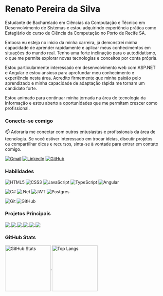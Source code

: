 
# Renato Pereira da Silva
Estudante de Bacharelado em Ciências da Computação e Técnico em Desenvolvimento de Sistemas e estou adquirindo experiência prática como Estagiário do curso de Ciência da Computação no Porto de Recife SA.

Embora eu esteja no início da minha carreira, já demonstrei minha capacidade de aprender rapidamente e aplicar meus conhecimentos em situações do mundo real. Tenho uma forte inclinação para o autodidatismo, o que me permite explorar novas tecnologias e conceitos por conta própria.

Estou particularmente interessado em desenvolvimento web com ASP.NET e Angular e estou ansioso para aprofundar meu conhecimento e experiência nesta área. Acredito firmemente que minha paixão pelo aprendizado e minha capacidade de adaptação rápida me tornam um candidato forte.

Estou animado para continuar minha jornada na área de tecnologia da informação e estou aberto a oportunidades que me permitam crescer como profissional.

### Conecte-se comigo

📫 Adoraria me conectar com outros entusiastas e profissionais da área de tecnologia. Se você estiver interessado em trocar ideias, discutir projetos ou compartilhar dicas e recursos, sinta-se à vontade para entrar em contato comigo.

[![Gmail](https://img.shields.io/badge/Gmail-D14836?style=for-the-badge&logo=gmail&logoColor=white)](mailto:renatopereirals@gmail.com)
[![LinkedIn](https://img.shields.io/badge/linkedin-%230077B5.svg?style=for-the-badge&logo=linkedin&logoColor=white)](https://www.linkedin.com/in/renatopreirals//)
[![GitHub](https://img.shields.io/badge/github-%23121011.svg?style=for-the-badge&logo=github&logoColor=white)](https://github.com/renatopereirals)

### Habilidades

![HTML5](https://img.shields.io/badge/html5-%23E34F26.svg?style=for-the-badge&logo=html5&logoColor=white)
![CSS3](https://img.shields.io/badge/css3-%231572B6.svg?style=for-the-badge&logo=css3&logoColor=white)
![JavaScript](https://img.shields.io/badge/javascript-%23323330.svg?style=for-the-badge&logo=javascript&logoColor=%23F7DF1E)
![TypeScript](https://img.shields.io/badge/typescript-%23007ACC.svg?style=for-the-badge&logo=typescript&logoColor=white)
![Angular](https://img.shields.io/badge/angular-%23DD0031.svg?style=for-the-badge&logo=angular&logoColor=white)

![C#](https://img.shields.io/badge/c%23-%23239120.svg?style=for-the-badge&logo=csharp&logoColor=white)
![.Net](https://img.shields.io/badge/.NET-5C2D91?style=for-the-badge&logo=.net&logoColor=white)
![JWT](https://img.shields.io/badge/JWT-black?style=for-the-badge&logo=JSON%20web%20tokens)
![Postgres](https://img.shields.io/badge/postgres-%23316192.svg?style=for-the-badge&logo=postgresql&logoColor=white)



![Git](https://img.shields.io/badge/git-%23F05033.svg?style=for-the-badge&logo=git&logoColor=white)
![GitHub](https://img.shields.io/badge/github-%23121011.svg?style=for-the-badge&logo=github&logoColor=white)

### Projetos Principais

<a href="https://github.com/RenatoPereirals/Banco_De_Horas_E_Servi-os.git">
  <img align="center" src="https://github-readme-stats.vercel.app/api/pin/?username=RenatoPereirals&repo=Banco_De_Horas_E_Servi-os&theme=radical" />
</a>

<a href="https://github.com/RenatoPereirals/Agenta_Asp.NET_5-fornt-end.git">
  <img align="center" src="https://github-readme-stats.vercel.app/api/pin/?username=RenatoPereirals&repo=Agenta_Asp.NET_5-fornt-end&theme=radical" />
</a>

<a href="https://github.com/RenatoPereirals/Agenta_Asp.NET_5-back-end.git">
  <img align="center" src="https://github-readme-stats.vercel.app/api/pin/?username=RenatoPereirals&repo=Agenta_Asp.NET_5-back-end&theme=radical" />
</a>

<a href="https://github.com/RenatoPereirals/PipocaAgilPodcast.git">
  <img align="center" src="https://github-readme-stats.vercel.app/api/pin/?username=RenatoPereirals&repo=PipocaAgilPodcast&theme=radical" />
</a>

<a href="https://github.com/RenatoPereirals/PipocaAgilPodcast-testes.git">
  <img align="center" src="https://github-readme-stats.vercel.app/api/pin/?username=RenatoPereirals&repo=PipocaAgilPodcast-testes&theme=radical" />
</a>

<a href="https://github.com/RenatoPereirals/PipocaAgilPodcast-server.git">
  <img align="center" src="https://github-readme-stats.vercel.app/api/pin/?username=RenatoPereirals&repo=PipocaAgilPodcast-server&theme=radical" />
</a>


### GitHub Stats
<a href="https://github.com/anuraghazra/github-readme-stats">
  <img height=150 align="center" src="https://github-readme-stats.vercel.app/api?username=RenatoPereirals&show_icons=true&theme=radical&rank_icon=github" alt="GitHub Stats"/>
</a>
<a href="https://github.com/anuraghazra/convoychat">
  <img height=150 align="center" src="https://github-readme-stats.vercel.app/api/top-langs/?username=RenatoPereirals&layout=compact&theme=radical" alt="Top Langs"/>
</a>

